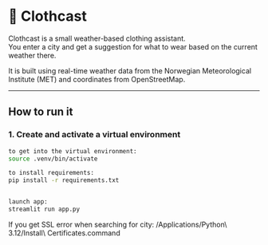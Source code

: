 
# 🧥 Clothcast

Clothcast is a small weather-based clothing assistant.  
You enter a city and get a suggestion for what to wear based on the current weather there.  

It is built using real-time weather data from the Norwegian Meteorological Institute (MET) and coordinates from OpenStreetMap.  

---

## How to run it

### 1. Create and activate a virtual environment

```bash
to get into the virtual environment:
source .venv/bin/activate

to install requirements:
pip install -r requirements.txt


launch app:
streamlit run app.py


```
If you get SSL error when searching for city:
/Applications/Python\ 3.12/Install\ Certificates.command
